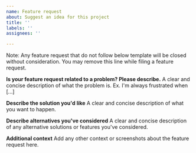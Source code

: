 ```yaml
---
name: Feature request
about: Suggest an idea for this project
title: ''
labels: ''
assignees: ''

---
```


Note: Any feature request that do not follow below template will be closed without consideration. You may remove this line while filing a feature request.

**Is your feature request related to a problem? Please describe.**
A clear and concise description of what the problem is. Ex. I'm always frustrated when [...]

**Describe the solution you'd like**
A clear and concise description of what you want to happen.

**Describe alternatives you've considered**
A clear and concise description of any alternative solutions or features you've considered.

**Additional context**
Add any other context or screenshots about the feature request here.
